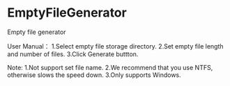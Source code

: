 # EmptyFileGenerator
Empty file generator

User Manual：
1.Select empty file storage directory.
2.Set empty file length and number of files.
3.Click Generate buttton.

Note:
1.Not support set file name.
2.We recommend that you use NTFS, otherwise slows the speed down.
3.Only supports Windows.

